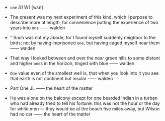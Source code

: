 - `one` S1 W1 [wʌn]



- The present was my next experiment of this kind, which I purpose to describe more at length, for convenience putting the experience of two years into `one` —— walden

- ” Such was not my abode, for I found myself suddenly neighbor to the birds; not by having imprisoned `one`, but having caged myself near them —— walden

-  That way I looked between and over the near green hills to some distant and higher `one`s in the horizon, tinged with blue —— walden

-  `One` value even of the smallest well is, that when you look into it you see that earth is not continent but insular —— walden

- Part One JL —— the heart of the matter

-  He was alone on the balcony except for one bearded Indian in a turban who had already tried to tell his fortune: this was not the hour or the day for white men — they would be at the beach five miles away, but Wilson had no car —— the heart of the matter